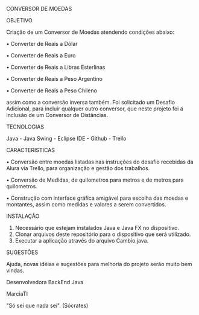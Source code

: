 CONVERSOR DE MOEDAS

OBJETIVO

Criação de um Conversor de Moedas atendendo condições abaixo:

•	Converter de Reais a Dólar

•	Converter de Reais a Euro

•	Converter de Reais a Libras Esterlinas

•	Converter de Reais a Peso Argentino

•	Converter de Reais a Peso Chileno

assim como a conversão inversa também. Foi solicitado um Desafio Adicional, para incluir qualquer outro conversor, que neste projeto foi a inclusão de um Conversor de Distâncias.

TECNOLOGIAS

Java - Java Swing - Eclipse IDE - Github - Trello

CARACTERISTICAS

•	Conversão entre moedas listadas nas instruções do desafio recebidas da Alura via Trello, para organização e gestão dos trabalhos.

•	Conversão de Medidas, de quilometros para metros e de metros para quilometros.

•	Construção com interface gráfica amigável para escolha das moedas e montantes, assim como medidas e valores a serem convertidos.

INSTALAÇÃO

1.  Necessário que estejam instalados Java e Java FX no dispositivo.
2.	Clonar arquivos deste repositório para o dispositivo que será utilizado.
3.	Executar a aplicação através do arquivo Cambio.java.

SUGESTÕES

Ajuda, novas idéias e sugestões para melhoria do projeto serão muito bem vindas.

Desenvolvedora BackEnd Java

MarciaTI

"Só sei que nada sei". (Sócrates)







